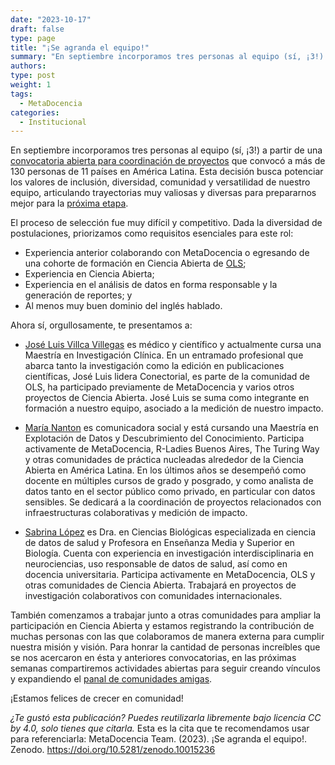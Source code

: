 ```yaml
---
date: "2023-10-17"
draft: false
type: page
title: "¡Se agranda el equipo!" 
summary: "En septiembre incorporamos tres personas al equipo (sí, ¡3!) a partir de una convocatoria para coordinación de proyectos."
authors: 
type: post
weight: 1
tags: 
  - MetaDocencia
categories:
  - Institucional
---
```


En septiembre incorporamos tres personas al equipo (sí, ¡3!) a partir de una [convocatoria abierta para coordinación de proyectos](https://www.metadocencia.org/post/oferta_laboral_coordi2023/) que convocó a más de 130 personas de 11 países en América Latina. Esta decisión busca potenciar los valores de inclusión, diversidad, comunidad y versatilidad de nuestro equipo, articulando trayectorias muy valiosas y diversas para prepararnos mejor para la [próxima etapa](https://www.metadocencia.org/post/nasatops10puntos/). 

El proceso de selección fue muy difícil y competitivo. Dada la diversidad de postulaciones, priorizamos como requisitos esenciales para este rol:
- Experiencia anterior colaborando con MetaDocencia o egresando de una cohorte de formación en Ciencia Abierta de [OLS](https://openlifesci.org/); 
- Experiencia en Ciencia Abierta; 
- Experiencia en el análisis de datos en forma responsable y la generación de reportes; y
- Al menos muy buen dominio del inglés hablado. 

Ahora sí, orgullosamente, te presentamos a:

- [José Luis Villca Villegas](https://www.metadocencia.org/authors/jlvillca/) es médico y científico y actualmente cursa una Maestría en Investigación Clínica. En un entramado profesional que abarca tanto la investigación como la edición en publicaciones científicas, José Luis lidera Conectorial, es parte de la comunidad de OLS, ha participado previamente de MetaDocencia y varios otros proyectos de Ciencia Abierta. José Luis se suma como integrante en formación a nuestro equipo, asociado a la medición de nuestro impacto.

- [María Nanton](https://www.metadocencia.org/authors/mcnanton/) es comunicadora social y está cursando una Maestría en Explotación de Datos y Descubrimiento del Conocimiento. Participa activamente de MetaDocencia, R-Ladies Buenos Aires, The Turing Way y otras comunidades de práctica nucleadas alrededor de la Ciencia Abierta en América Latina. En los últimos años se desempeñó como docente en múltiples cursos de grado y posgrado, y como analista de datos tanto en el sector público como privado, en particular con datos sensibles. Se dedicará a la coordinación de proyectos relacionados con infraestructuras colaborativas y medición de impacto.

- [Sabrina López](https://www.metadocencia.org/authors/slopez/) es Dra. en Ciencias Biológicas especializada en ciencia de datos de salud y Profesora en Enseñanza Media y Superior en Biología. Cuenta con experiencia en investigación interdisciplinaria en neurociencias, uso responsable de datos de salud, así como en docencia universitaria. Participa activamente en MetaDocencia, OLS y otras comunidades de Ciencia Abierta. Trabajará en proyectos de investigación colaborativos con comunidades internacionales. 

También comenzamos a trabajar junto a otras comunidades para ampliar la participación en Ciencia Abierta y estamos registrando la contribución de muchas personas con las que colaboramos de manera externa para cumplir nuestra misión y visión. 
Para honrar la cantidad de personas increíbles que se nos acercaron en ésta y anteriores convocatorias, en las próximas semanas compartiremos actividades abiertas para seguir creando vínculos y expandiendo el [panal de comunidades amigas](https://www.metadocencia.org/panal/). 

¡Estamos felices de crecer en comunidad!

*¿Te gustó esta publicación? Puedes reutilizarla libremente bajo licencia CC by 4.0, solo tienes que citarla.*
Esta es la cita que te recomendamos usar para referenciarla: MetaDocencia Team. (2023). ¡Se agranda el equipo!. Zenodo. https://doi.org/10.5281/zenodo.10015236
